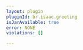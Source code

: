 ```yaml
---
layout: plugin
pluginId: br.isaac.greeting
isJarAvailable: true
error: NONE
violations: []

---
```

